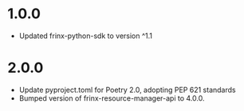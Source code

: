 # 1.0.0
- Updated frinx-python-sdk to version ^1.1

# 2.0.0
- Update pyproject.toml for Poetry 2.0, adopting PEP 621 standards
- Bumped version of frinx-resource-manager-api to 4.0.0.
